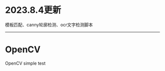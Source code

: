 # 2023.8.4更新

模板匹配、canny轮廓检测、ocr文字检测脚本

--------------------------------------------------------------------------------------------------------------
# OpenCV

OpenCV simple test
